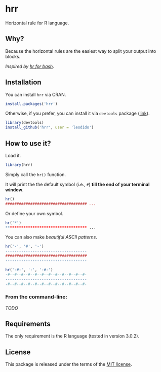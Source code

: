 # hrr

Horizontal rule for R language.

## Why?

Because the horizontal rules are the easiest way to split your output into blocks.

_Inspired by [hr for bash](https://github.com/LuRsT/hr)_.

## Installation

You can install `hrr` via CRAN.

```r
install.packages('hrr')
```

Otherwise, if you prefer, you can install it via `devtools` package ([link](https://github.com/hadley/devtools)).

```r
library(devtools)
install_github('hrr', user = 'leodido')
```

## How to use it?

Load it.

```r
library(hrr)
```

Simply call the `hr()` function.

It will print the the default symbol (i.e., `#`) **till the end of your terminal window**.

```r
hr()
#################################### ...
```

Or define your own symbol.

```r
hr('*')
************************************ ...
```

You can also make _beautiful ASCII patterns_.

```r
hr('-', '#', '-')
------------------------------------
####################################
------------------------------------

hr('-#-', '-', '-#-')
-#--#--#--#--#--#--#--#--#--#--#--#-
------------------------------------
-#--#--#--#--#--#--#--#--#--#--#--#-
```

### From the command-line:

_TODO_

## Requirements

The only requirement is the R language (tested in version 3.0.2).

## License

This package is released under the terms of the [MIT license](http://opensource.org/licenses/mit-license.html).
